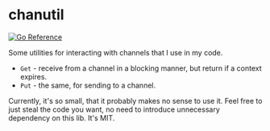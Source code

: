 # chanutil

[![Go Reference](https://pkg.go.dev/badge/github.com/irth/chanutil.svg)](https://pkg.go.dev/github.com/irth/chanutil)

Some utilities for interacting with channels that I use in my code.

- `Get` - receive from a channel in a blocking manner, but return if a context expires.
- `Put` - the same, for sending to a channel.

Currently, it's so small, that it probably makes no sense to use it. Feel free
to just steal the code you want, no need to introduce unnecessary dependency
on this lib. It's MIT.
